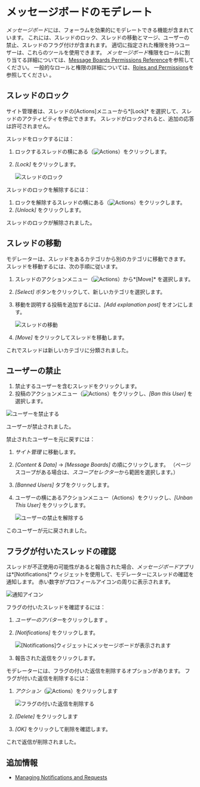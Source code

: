 # メッセージボードのモデレート

*メッセージボード*には、フォーラムを効果的にモデレートできる機能が含まれています。 これには、スレッドのロック、スレッドの移動とマージ、ユーザーの禁止、スレッドのフラグ付けが含まれます。 適切に指定された権限を持つユーザーは、これらのツールを使用できます。 *メッセージボード*権限をロールに割り当てる詳細については、[Message Boards Permissions Reference](./message-boards-permissions-reference.md)を参照してください。 一般的なロールと権限の詳細については、[Roles and Permissions](https://help.liferay.com/hc/articles/360017895212-Roles-and-Permissions)を参照してください 。

## スレッドのロック

サイト管理者は、スレッドの[Actions]メニューから*[Lock]* を選択して、スレッドのアクティビティを停止できます。 スレッドがロックされると、追加の応答は許可されません。

スレッドをロックするには：

1.  ロックするスレッドの横にある（![Actions](../../../images/icon-actions.png)）をクリックします。

2.  *[Lock]* をクリックします。

    ![スレッドのロック](./moderating-message-boards/images/02.png)

スレッドのロックを解除するには：

1.  ロックを解除するスレッドの横にある（![Actions](../../../images/icon-actions.png)）をクリックします。
2.  *[Unlock]* をクリックします。

スレッドのロックが解除されました。

## スレッドの移動

モデレーターは、スレッドをあるカテゴリから別のカテゴリに移動できます。 スレッドを移動するには、次の手順に従います。

1.  スレッドのアクションメニュー（![Actions](../../../images/icon-actions.png)）から*[Move]* を選択します。

2.  *[Select]* ボタンをクリックして、新しいカテゴリを選択します。

3.  移動を説明する投稿を追加するには、*[Add explanation post]* をオンにします。

    ![スレッドの移動](./moderating-message-boards/images/03.png)

4.  *[Move]* をクリックしてスレッドを移動します。

これでスレッドは新しいカテゴリに分類されました。

## ユーザーの禁止

1.  禁止するユーザーを含むスレッドをクリックします。
2.  投稿のアクションメニュー（![Actions](../../../images/icon-actions.png)）をクリックし、*[Ban this User]* を選択します。

![ユーザーを禁止する](./moderating-message-boards/images/04.png)

ユーザーが禁止されました。

禁止されたユーザーを元に戻すには：

1.  *サイト管理* に移動します。

2.  *[Content & Data]* → *[Message Boards]* の順にクリックします。 （ページスコープがある場合は、*スコープセレクター*から範囲を選択します。）

3.  *[Banned Users]* タブをクリックします。

4.  ユーザーの横にあるアクションメニュー（Actions）をクリックし、*[Unban This User]* をクリックします。

    ![ユーザーの禁止を解除する](./moderating-message-boards/images/05.png)

このユーザーが元に戻されました。

## フラグが付いたスレッドの確認

スレッドが不正使用の可能性があると報告された場合、*メッセージボード*アプリは*[Notifications]* ウィジェットを使用して、モデレーターにスレッドの確認を通知します。 赤い数字がプロフィールアイコンの周りに表示されます。

![通知アイコン](./moderating-message-boards/images/01.png)

フラグの付いたスレッドを確認するには：

1.  *ユーザーのアバター*をクリックします 。

2.  *[Notifications]* をクリックします。

    ![[Notifications]ウィジェットにメッセージボードが表示されます](./moderating-message-boards/images/06.png)

3.  報告された返信をクリックします。

モデレーターには、フラグの付いた返信を削除するオプションがあります。 フラグが付いた返信を削除するには：

1.  *アクション*（![Actions](../../../images/icon-actions.png)）をクリックします

    ![フラグの付いた返信を削除する](./moderating-message-boards/images/07.png)

2.  *[Delete]* をクリックします

3.  *[OK]* をクリックして削除を確認します。

これで返信が削除されました。

## 追加情報

  - [Managing Notifications and Requests](../../notifications-and-requests/user-guide/managing-notifications-and-requests.md)
